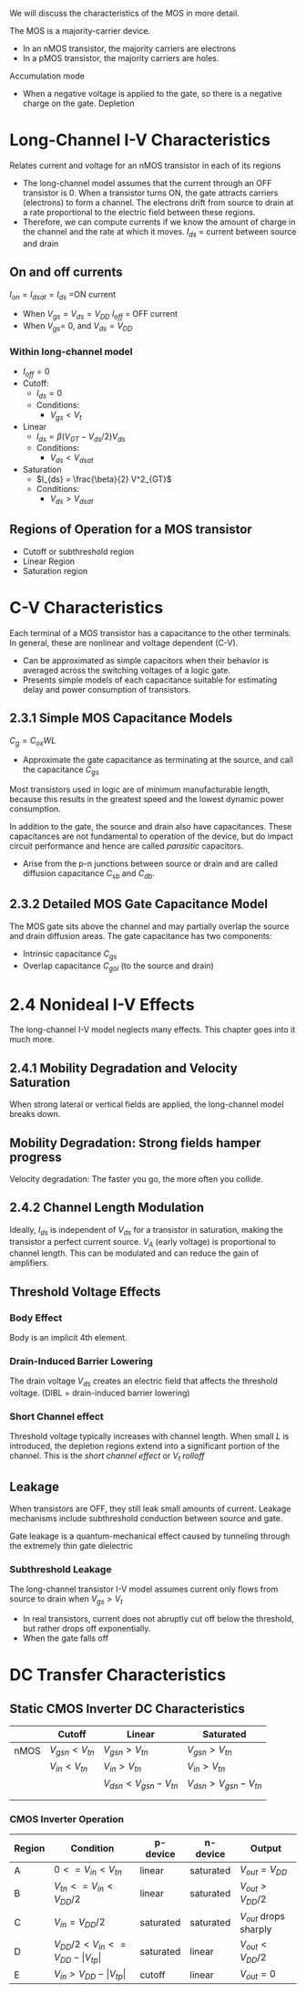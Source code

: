 We will discuss the characteristics of the MOS in more detail. 

The MOS is a majority-carrier device. 
- In an nMOS transistor, the majority carriers are electrons
- In a pMOS transistor, the majority carriers are holes. 

Accumulation mode
- When a negative voltage is applied to the gate, so there is a negative charge on the gate. 
Depletion 


# Long-Channel I-V Characteristics
Relates current and voltage for an nMOS transistor in each of its regions
- The long-channel model assumes that the current through an OFF transistor is 0. When a transistor turns ON, the gate attracts carriers (electrons) to form a channel. The electrons drift from source to drain at a rate proportional to the electric field between these regions. 
- Therefore, we can compute currents if we know the amount of charge in the channel and the rate at which it moves. 
$I_{ds}$ = current between source and drain

## On and off currents
$I_{on} = I_{dsat} = I_{ds}$ =ON current
- When $V_{gs} = V_{ds} = V_{DD}$
$I_{off}$ = OFF current
- When $V_{gs}$= 0, and $V_{ds} = V_{DD}$
### Within long-channel model
- $I_{off} = 0$
- Cutoff:
	- $I_{ds} = 0$
	- Conditions:
		- $V_{gs} < V_t$
- Linear
	- $I_{ds} = \beta(V_{GT} - V_{ds} / 2 ) V_{ds}$
	- Conditions:
		- $V_{ds} < V_{dsat}$
- Saturation
	- $I_{ds} = \frac{\beta}{2} V^2_{GT}$
	- Conditions:
		- $V_{ds} > V_{dsat}$


## Regions of Operation for a MOS transistor
- Cutoff or subthreshold region
- Linear Region
- Saturation region

# C-V Characteristics
Each terminal of a MOS transistor has a capacitance to the other terminals. In general, these are nonlinear and voltage dependent (C-V). 
- Can be approximated as simple capacitors when their behavior is averaged across the switching voltages of a logic gate. 
- Presents simple models of each capacitance suitable for estimating delay and power consumption of transistors. 
## 2.3.1 Simple MOS Capacitance Models
$C_g = C_{ox}WL$ 
- Approximate the gate capacitance as terminating at the source, and call the capacitance $C_{gs}$

Most transistors used in logic are of minimum manufacturable length, because this results in the greatest speed and the lowest dynamic power consumption. 

In addition to the gate, the source and drain also have capacitances. These capacitances are not fundamental to operation of the device, but do impact circuit performance and hence are called *parasitic* capacitors. 
- Arise from the p-n junctions between source or drain and are called diffusion capacitance $C_{sb}$ and $C_{db}$. 

## 2.3.2 Detailed MOS Gate Capacitance Model
The MOS gate sits above the channel and may partially overlap the source and drain diffusion areas. The gate capacitance has two components:
- Intrinsic capacitance $C_{gs}$ 
- Overlap capacitance $C_{gol}$ (to the source and drain)


# 2.4 Nonideal I-V Effects
The long-channel I-V model neglects many effects. This chapter goes into it much more. 
## 2.4.1 Mobility Degradation and Velocity Saturation
When strong lateral or vertical fields are applied, the long-channel model breaks down. 

Mobility Degradation: Strong fields hamper progress
- 
Velocity degradation: The faster you go, the more often you collide. 

## 2.4.2 Channel Length Modulation
Ideally, $I_{ds}$ is independent of $V_{ds}$ for a transistor in saturation, making the transistor a perfect current source. 
$V_A$ (early voltage) is proportional to channel length. This can be modulated and can reduce the gain of amplifiers. 

## Threshold Voltage Effects
### Body Effect
Body is an implicit 4th element. 
### Drain-Induced Barrier Lowering
The drain voltage $V_{ds}$ creates an electric field that affects the threshold voltage. (DIBL = drain-induced barrier lowering)
### Short Channel effect
Threshold voltage typically increases with channel length. When small $L$ is introduced, the depletion regions extend into a significant portion of the channel. This is the *short channel effect* or *$V_t$ rolloff*
## Leakage
When transistors are OFF, they still leak small amounts of current. Leakage mechanisms include subthreshold conduction between source and gate. 

Gate leakage is a quantum-mechanical effect caused by tunneling through the extremely thin gate dielectric
### Subthreshold Leakage
The long-channel transistor I-V model assumes current only flows from source to drain when $V_{gs} > V_t$
- In real transistors, current does not abruptly cut off below the threshold, but rather drops off exponentially. 
- When the gate falls off 



# DC Transfer Characteristics
## Static CMOS Inverter DC Characteristics
|      | Cutoff             | Linear                       | Saturated                    |
| ---- | ------------------ | ---------------------------- | ---------------------------- |
| nMOS | $V_{gsn} < V_{tn}$ | $V_{gsn} > V_{tn}$           | $V_{gsn} > V_{tn}$           |
|      | $V_{in} < V_{tn}$  | $V_{in} > V_{tn}$            | $V_{in} > V_{tn}$            |
|      |                    | $V_{dsn} < V_{gsn} - V_{tn}$ | $V_{dsn} > V_{gsn} - V_{tn}$ |
|      |                    |                              |                              |
|      |                    |                              |                              |



### CMOS Inverter Operation

| Region | Condition                                              | p-device  | n-device  | Output                 |
| ------ | ------------------------------------------------------ | --------- | --------- | ---------------------- |
| A      | $0 <= V_{in} < V_{tn}$                                 | linear    | saturated | $V_{out} = V_{DD}$     |
| B      | $V_{tn} <= V_{in} < V_{DD} / 2$                        | linear    | saturated | $V_{out} > V_{DD} / 2$ |
| C      | $V_{in}  = V_{DD} / 2$                                 | saturated | saturated | $V_{out}$ drops sharply |
| D      | $V_{DD} / 2 < V_{in} <= V_{DD} - \lvert V_{tp} \rvert$ | saturated | linear    | $V_{out} < V_{DD}/2$      |
| E      | $V_{in} > V_{DD} - \lvert V_{tp} \rvert$               | cutoff    | linear    | $V_{out} = 0$                       |

